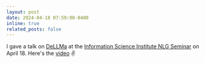 ```yaml
---
layout: post
date: 2024-04-18 07:59:00-0400
inline: true
related_posts: false
---
```


I gave a talk on [DeLLMa](https://dellma.github.io/) at the [Information Science Institute NLG Seminar](https://www.isi.edu/research-groups-nlg/nlg-seminars/) on April 18. Here's the [video](https://www.youtube.com/watch?v=XSTIFr9J0ko) ✌️
